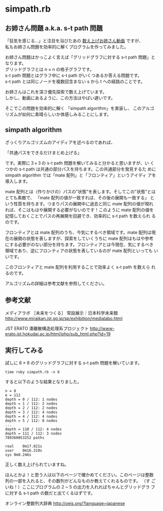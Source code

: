 # simpath.rb

## お姉さん問題 a.k.a. s-t path 問題

「狂気を感じる...」と注目を浴びたあの [数え上げお姉さん動画][] ですが、  
私もお姉さん問題を効率的に解くプログラムを作ってみました。

お姉さん問題はかっこよく言えば「グリッドグラフに対する s-t path 問題」となります。  
グリッドグラフとは n × n の格子グラフです。  
s-t path 問題とはグラフ中に s-t path がいくつあるか答える問題です。  
s-t path とは同じノードを複数回含まない s から t への経路のことです。

お姉さんはこれを深さ優先探索で数え上げています。  
しかし、動画にあるように、この方法はやばい遅いです。

そこでこの問題を効率的に解く 「simpath algorithm」を実装し、
このアルゴリズムが如何に素晴らしいか体感しみることにします。

[数え上げお姉さん動画]: http://www.youtube.com/watch?v=Q4gTV4r0zRs



## simpath algorithm

ざっくりアルゴリズムのアイディアを述べるのであれば、

「共通パスをできるだけまとめ上げる」

です。実際に３×３の s-t path 問題を解いてみると分かると思いますが、い
くつかの s-t path は共通の部分パスを持ちます。この共通部分を発見するた
めに simpath algorithm では「mate 配列」と「フロンティア」というアイディ
アを導入します。

mate 配列とは（作りかけの）パスの"状態"を表します。そしてこの"状態"とは
とても素敵で、 「mate 配列の値が一致すれば、その後の展開も一致する」 と
いう性質を持ちます。つまりパスの展開中に過去と同じ mate 配列の値が現れ
れば、そこはもはや展開する必要がないのです！このように mate 配列の値を
記憶しておくことでパスの再展開を回避でき、効率的に s-t path を数えられ
るのです。

フロンティアとは mate 配列のうち、今気にするべき領域です。mate 配列は現
在の展開の状態を表しますが、探索をしていくうちに mate 配列はもはや参考
にする必要がのない部分を持ちます。フロンティアとは今現在、気にするべき
領域であり、逆にフロンティアの状態を表しているのが mate 配列といっても
いいです。

このフロンティアと mate 配列を利用することで効率よく s-t path を数えら
れるのです。

アルゴリズムの詳細は参考文献を参照してください。  

## 参考文献
メディアラボ ［未来をつくる］ 常設展示｜日本科学未来館
http://www.miraikan.jst.go.jp/sp/exhibition/medialabo.html

JST ERATO 湊離散構造処理系プロジェクト
http://www-erato.ist.hokudai.ac.jp/html/php/sub_html.php?id=19


## 実行してみる

試しに 8 × 8 のグリッドグラフに対する s-t path 問題を解いています。

    time ruby simpath.rb -n 8

すると以下のような結果となりました。

    n = 8
    e = 112
    depth = 0 / 112: 1 nodes
    depth = 1 / 112: 2 nodes
    depth = 2 / 112: 2 nodes
    depth = 3 / 112: 4 nodes
    depth = 4 / 112: 4 nodes
    depth = 5 / 112: 8 nodes
    ...
    depth = 110 / 112: 4 nodes
    depth = 111 / 112: 3 nodes
    789360053252 paths

    real	0m17.021s
    user	0m16.310s
    sys	0m0.246s

正しく数え上げられていますね。  


ほんとかよ！と思う人は以下のページで確かめてください。このページは整数
列の一部を入れると、その数列がどんなものか教えてくれるものです。  （す
ごいね！）ここにプログラムの 2 ~ 5 の出力を入れればちゃんとグリッドグラ
フに対する s-t path の数だと出てくるはずです。

オンライン整数列大辞典
http://oeis.org/?language=japanese

